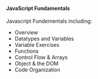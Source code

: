 #### JavaScript Fundamentals

Javascript Fundementals including:

* Overview
* Datatypes and Variables
* Variable Exercises
* Functions
* Control Flow & Arrays
* Object & the DOM
* Code Organization
